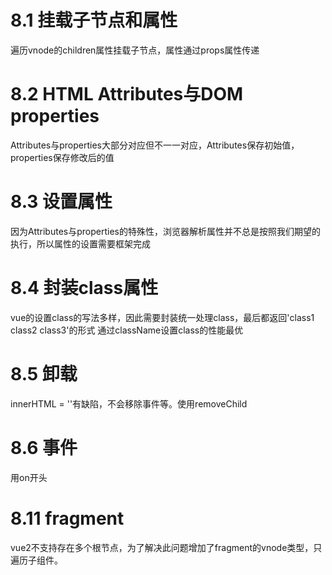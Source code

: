 <!--
 * @Author: zhanggd
 * @Date: 2022-10-25 16:11:42
 * @LastEditors: zhanggd
 * @LastEditTime: 2022-11-01 16:08:05
 * @Description: 第八章笔记
-->
# 8.1 挂载子节点和属性
遍历vnode的children属性挂载子节点，属性通过props属性传递

# 8.2 HTML Attributes与DOM properties
Attributes与properties大部分对应但不一一对应，Attributes保存初始值，properties保存修改后的值

# 8.3 设置属性
因为Attributes与properties的特殊性，浏览器解析属性并不总是按照我们期望的执行，所以属性的设置需要框架完成

# 8.4 封装class属性
vue的设置class的写法多样，因此需要封装统一处理class，最后都返回'class1 class2 class3'的形式
通过className设置class的性能最优

# 8.5 卸载
innerHTML = ''有缺陷，不会移除事件等。使用removeChild

# 8.6 事件
用on开头

# 8.11 fragment
vue2不支持存在多个根节点，为了解决此问题增加了fragment的vnode类型，只遍历子组件。